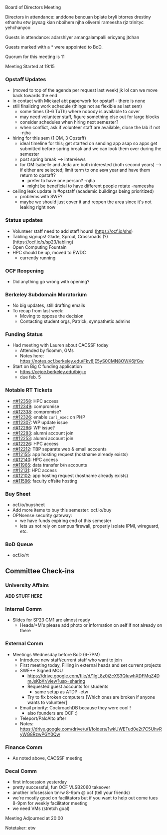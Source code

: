 Board of Directors Meeting

Directors in attendance:
anddone
bencuan
bplate
bryli
btorres
drestiny
ethanhu
etw
jaysag
kian
nboihem
njha
oliverni
rameesha
rjz
trinityc
yehchanyoo

Guests in attendance:
adarshiyer
amangalampalli
ericyang
jtchan

Guests marked with a * were appointed to BoD.

Quorum for this meeting is 11

Meeting Started at 19:15

### Opstaff Updates
- (moved to top of the agenda per request last week) jk lol can we move back towards the end
- in contact with Mickael abt paperwork for opstaff - there is none
- still finalizing work schedule (things not as flexible as last sem)
    - some times (3-6 TuTh) where nobody is available to cover
    - may need volunteer staff, figure something else out for large blocks
    - consider schedules when hiring next semester?
    - when conflict, ask if volunteer staff are available, close the lab if not -njha
- hiring for this sem (1 OM, 3 Opstaff)
    - ideal timeline for this; get started on sending app asap so apps get submitted before spring break and we can look them over during the semester
    - post spring break --> interviews
    - for OM Isabelle and Jeda are both interested (both second years) --> if either are selected; limit term to one ~~sem~~ year and have them return to opstaff?
        - prefer to have one person? -njha
        - might be beneficial to have different people rotate -rameesha
- ceiling leak update in #opstaff (academic buildings being prioritized)
    - problems with SWE?
    - maybe we should just cover it and reopen the area since it's not leaking right now

### Status updates
- Volunteer staff need to add staff hours! (https://ocf.io/shs)
- Tabling signups! Glade, Sproul, Crossroads (?) (https://ocf.io/s/sp23/tabling)
- Open Computing Fountain
- HPC should be up, moved to EWDC
    - currently running

### OCF Reopening
- Did anything go wrong with opening?

### Berkeley Subdomain Moratorium
- No big updates, still drafting emails
- To recap from last week:
    - Moving to oppose the decision
    - Contacting student orgs, Patrick, sympathetic admins

### Funding Status
- Had meeting with Lauren about CACSSF today
    - Attended by ficomm, GMs
    - Notes here: https://notes.ocf.berkeley.edu/Fkv8jE5yS0CMN8OWK6jfGw
- Start on Big C funding application
    - https://cejce.berkeley.edu/big-c
    - due feb. 5

### Notable RT Tickets
- [rt#12358](https://ocf.io/rt/12358): HPC access
- [rt#12349](https://ocf.io/rt/12349): compromise
- [rt#12338](https://ocf.io/rt/12338): compromise?
- [rt#12326](https://ocf.io/rt/12326): enable `curl_exec` on PHP
- [rt#12307](https://ocf.io/rt/12307): WP update issue
- [rt#12286](https://ocf.io/rt/12286): WP issue?
- [rt#12283](https://ocf.io/rt/12283): alumni account join
- [rt#12253](https://ocf.io/rt/12253): alumni account join
- [rt#12226](https://ocf.io/rt/12226): HPC access
- [rt#12212](https://ocf.io/rt/12212): TBP separate web & email accounts
- [rt#12155](https://ocf.io/rt/12155): app hosting request (hostname already exists)
- [rt#12140](https://ocf.io/rt/12140): HPC access
- [rt#11965](https://ocf.io/rt/11965): data transfer b/n accounts
- [rt#12131](https://ocf.io/rt/12131): HPC access
- [rt#12102](https://ocf.io/rt/12102): app hosting request (hostname already exists)
- [rt#11596](https://ocf.io/rt/11596): faculty offsite hosting

### Buy Sheet
- ocf.io/buysheet
- Add more items to buy this semester: ocf.io/buy
- OPNsense security gateway:
    - we have funds expiring end of this semester
    - lets us not rely on campus firewall, properly isolate IPMI, wireguard, etc.

### BoD Queue
- ocf.io/rt

## Committee Check-ins

### University Affairs
**ADD STUFF HERE**

### Internal Comm
- Slides for SP23 GM1 are almost ready
    - Heads/\*M's please add photo or information on self if not already on there 

### External Comm
- Meetings Wednesday before BoD (6-7PM)
    - Introduce new staff/current staff who want to join
    - First meeting today, Filling in external heads and set current projects
    - SWE++ Signed MOU
        - https://drive.google.com/file/d/1lgL8z0iZcXS3QIuwhXDFMqZ4DmJsKbXr/view?usp=sharing 
        - Requested guest accounts for students
            - same setup as ATDP -etw
        - Try to fix broken computers [Which ones are broken if anyone wants to volunteer]
    - Email priority: CockroachDB because they were cool !
        - also founders are OCF :)
    - Teleport/PaloAlto after
    - Notes: https://drive.google.com/drive/u/1/folders/1wkUWETud0e2t7C5UhvRyWG8RzwPGY0Qw

### Finance Comm
- As noted above, CACSSF meeting

### Decal Comm
- first infosession yesterday
- pretty successful, fun OCF VLSB2060 takeover
- another infosession tmrw 8-9pm @ ocf (tell your friends)
- we're mostly good on facilitators but if you want to help out come tues 8-9pm for weekly facilitator meeting
- we need VMs (stretch goal)

Meeting Adjourned at 20:00

Notetaker: etw
